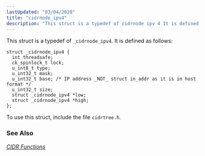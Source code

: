 ```yaml
---
lastUpdated: "03/04/2020"
title: "cidrnode_ipv4"
description: "This struct is a typedef of cidrnode ipv 4 It is defined as follows To use this struct include the file cidrtree h Chapter 10 CIDR Functions..."
---
```


This struct is a typedef of `_cidrnode_ipv4`. It is defined as follows:

```
struct _cidrnode_ipv4 {
  int threadsafe;
  ck_spinlock_t lock;
  u_int8_t type;
  u_int32_t mask;
  u_int32_t base; /* IP address _NOT_ struct in_addr as it is in host format */
  u_int32_t size;
  struct _cidrnode_ipv4 *low;
  struct _cidrnode_ipv4 *high;
};
```

To use this struct, include the file `cidrtree.h`.

### <a name="idp37260336"></a> See Also

[*CIDR Functions*](/momentum/3/3-api/cidr)